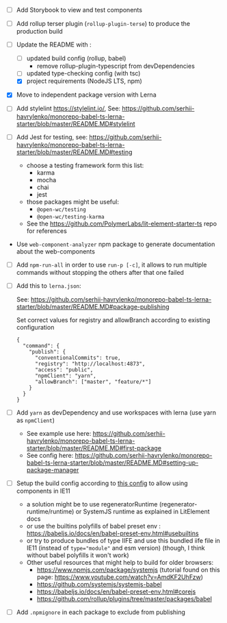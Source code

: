- [ ] Add Storybook to view and test components

- [ ] Add rollup terser plugin (`rollup-plugin-terse`) to produce the production build

- [ ] Update the README with :

  - [ ] updated build config (rollup, babel)
    - remove rollup-plugin-typescript from devDependencies
  - [ ] updated type-checking config (with tsc)
  - [x] project requirements (NodeJS LTS, npm)

- [x] Move to independent package version with Lerna

- [ ] Add stylelint https://stylelint.io/, See: https://github.com/serhii-havrylenko/monorepo-babel-ts-lerna-starter/blob/master/README.MD#stylelint

- [ ] Add Jest for testing, see: https://github.com/serhii-havrylenko/monorepo-babel-ts-lerna-starter/blob/master/README.MD#testing

  - choose a testing framework form this list:
    - karma
    - mocha
    - chai
    - jest
  - those packages might be useful:
    - `@open-wc/testing`
    - `@open-wc/testing-karma`
  - See the https://github.com/PolymerLabs/lit-element-starter-ts repo for references

- Use `web-component-analyzer` npm package to generate documentation about the web-components

- [ ] Add `npm-run-all` in order to use `run-p [-c]`, it allows to run multiple commands without stopping the others after that one failed

- [ ] Add this to `lerna.json`:

  See: https://github.com/serhii-havrylenko/monorepo-babel-ts-lerna-starter/blob/master/README.MD#package-publishing

  Set correct values for registry and allowBranch according to existing configuration

  ```
  {
    "command": {
      "publish": {
        "conventionalCommits": true,
        "registry": "http://localhost:4873",
        "access": "public",
        "npmClient": "yarn",
        "allowBranch": ["master", "feature/*"]
      }
    }
  }
  ```

- [ ] Add `yarn` as devDependency and use workspaces with lerna (use yarn as `npmClient`)

  - See example use here:
    https://github.com/serhii-havrylenko/monorepo-babel-ts-lerna-starter/blob/master/README.MD#first-package
  - See config here:
    https://github.com/serhii-havrylenko/monorepo-babel-ts-lerna-starter/blob/master/README.MD#setting-up-package-manager

- [ ] Setup the build config according to [this config](https://lit-element.polymer-project.org/guide/build#supporting-older-browsers) to allow using components in IE11

  - a solution might be to use regeneratorRuntime (regenerator-runtime/runtime) or SystemJS runtime as explained in LitElement docs
  - or use the builtins polyfills of babel preset env : https://babeljs.io/docs/en/babel-preset-env.html#usebuiltins
  - or try to produce bundles of type IIFE and use this bundled iife file in IE11 (instead of `type="module"` and esm version) (though, I think without babel polyfills it won't work)
  - Other useful resources that might help to build for older browsers:
    - https://www.npmjs.com/package/systemjs (tutorial found on this page: https://www.youtube.com/watch?v=AmdKF2UhFzw)
    - https://github.com/systemjs/systemjs-babel
    - https://babeljs.io/docs/en/babel-preset-env.html#corejs
    - https://github.com/rollup/plugins/tree/master/packages/babel

- [ ] Add `.npmignore` in each package to exclude from publishing

